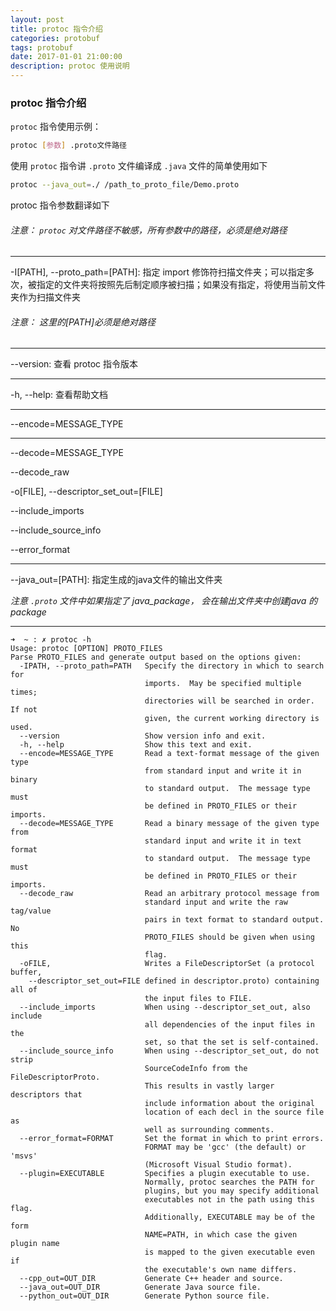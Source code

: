 ```yaml
---
layout: post
title: protoc 指令介绍
categories: protobuf
tags: protobuf
date: 2017-01-01 21:00:00
description: protoc 使用说明
---
```


### protoc 指令介绍

`protoc` 指令使用示例：

```bash
protoc [参数] .proto文件路径
```

使用 `protoc` 指令讲 `.proto` 文件编译成 `.java` 文件的简单使用如下

```sh
protoc --java_out=./ /path_to_proto_file/Demo.proto
```

protoc 指令参数翻译如下

###### *注意： `protoc` 对文件路径不敏感，所有参数中的路径，必须是绝对路径*

--------

-I[PATH], --proto_path=[PATH]: 指定 import 修饰符扫描文件夹；可以指定多次，被指定的文件夹将按照先后制定顺序被扫描；如果没有指定，将使用当前文件夹作为扫描文件夹

###### *注意： 这里的[PATH]必须是绝对路径*

--------

--version: 查看 protoc 指令版本

---------

-h, --help: 查看帮助文档

---------

--encode=MESSAGE_TYPE

---------

--decode=MESSAGE_TYPE

--decode_raw

-o[FILE], --descriptor_set_out=[FILE]

--include_imports

--include_source_info

--error_format

--------

--java_out=[PATH]: 指定生成的java文件的输出文件夹

*注意 `.proto` 文件中如果指定了 java_package， 会在输出文件夹中创建java 的package*

--------


```shell
➜  ~ : ✗ protoc -h
Usage: protoc [OPTION] PROTO_FILES
Parse PROTO_FILES and generate output based on the options given:
  -IPATH, --proto_path=PATH   Specify the directory in which to search for
                              imports.  May be specified multiple times;
                              directories will be searched in order.  If not
                              given, the current working directory is used.
  --version                   Show version info and exit.
  -h, --help                  Show this text and exit.
  --encode=MESSAGE_TYPE       Read a text-format message of the given type
                              from standard input and write it in binary
                              to standard output.  The message type must
                              be defined in PROTO_FILES or their imports.
  --decode=MESSAGE_TYPE       Read a binary message of the given type from
                              standard input and write it in text format
                              to standard output.  The message type must
                              be defined in PROTO_FILES or their imports.
  --decode_raw                Read an arbitrary protocol message from
                              standard input and write the raw tag/value
                              pairs in text format to standard output.  No
                              PROTO_FILES should be given when using this
                              flag.
  -oFILE,                     Writes a FileDescriptorSet (a protocol buffer,
    --descriptor_set_out=FILE defined in descriptor.proto) containing all of
                              the input files to FILE.
  --include_imports           When using --descriptor_set_out, also include
                              all dependencies of the input files in the
                              set, so that the set is self-contained.
  --include_source_info       When using --descriptor_set_out, do not strip
                              SourceCodeInfo from the FileDescriptorProto.
                              This results in vastly larger descriptors that
                              include information about the original
                              location of each decl in the source file as
                              well as surrounding comments.
  --error_format=FORMAT       Set the format in which to print errors.
                              FORMAT may be 'gcc' (the default) or 'msvs'
                              (Microsoft Visual Studio format).
  --plugin=EXECUTABLE         Specifies a plugin executable to use.
                              Normally, protoc searches the PATH for
                              plugins, but you may specify additional
                              executables not in the path using this flag.
                              Additionally, EXECUTABLE may be of the form
                              NAME=PATH, in which case the given plugin name
                              is mapped to the given executable even if
                              the executable's own name differs.
  --cpp_out=OUT_DIR           Generate C++ header and source.
  --java_out=OUT_DIR          Generate Java source file.
  --python_out=OUT_DIR        Generate Python source file.
```
